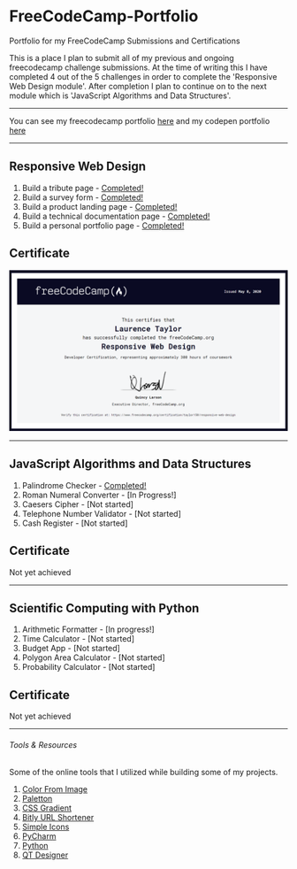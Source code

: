 # FreeCodeCamp-Portfolio
Portfolio for my FreeCodeCamp Submissions and Certifications

This is a place I plan to submit all of my previous and ongoing freecodecamp challenge submissions. At the time of writing this I have completed 4 out of the 5 challenges in order to complete the 'Responsive Web Design module'. After completion I plan to continue on to the next module which is 'JavaScript Algorithms and Data Structures'.

<hr>

You can see my freecodecamp portfolio [here](https://www.freecodecamp.org/taylor150) and my codepen portfolio [here](https://codepen.io/dashboard/)

<hr>

## Responsive Web Design
1. Build a tribute page - [Completed!](https://codepen.io/taylor150/pen/mdeObpw)
2. Build a survey form - [Completed!](https://codepen.io/taylor150/pen/GRpNwww)
3. Build a product landing page - [Completed!](https://codepen.io/taylor150/pen/OJyWdMX)
4. Build a technical documentation page - [Completed!](https://codepen.io/taylor150/pen/LYpOPoQ)
5. Build a personal portfolio page - [Completed!](https://codepen.io/taylor150/pen/xxwpYaO)

## Certificate
<img src="Certification/Responsive Web Design.png">

<hr>

## JavaScript Algorithms and Data Structures
1. Palindrome Checker - [Completed!](https://codepen.io/taylor150/pen/ExWbVpg)
2. Roman Numeral Converter - [In Progress!]
3. Caesers Cipher - [Not started]
4. Telephone Number Validator - [Not started]
5. Cash Register - [Not started]


## Certificate
Not yet achieved

<hr>

## Scientific Computing with Python
1. Arithmetic Formatter - [In progress!]
2. Time Calculator - [Not started]
3. Budget App - [Not started]
4. Polygon Area Calculator - [Not started]
5. Probability Calculator - [Not started]


## Certificate
Not yet achieved

<hr>

###### Tools & Resources

Some of the online tools that I utilized while building some of my projects.

1. [Color From Image](https://html-color-codes.info/colors-from-image/#)
2. [Paletton](https://paletton.com/#uid=15x0u0kllllaFw0g0qFqFg0w0aF)
3. [CSS Gradient](https://cssgradient.io/)
4. [Bitly URL Shortener](https://app.bitly.com/Bk4tfaNh5qX/bitlinks/3f3Jr1X)
5. [Simple Icons](https://simpleicons.org/)
6. [PyCharm](https://www.jetbrains.com/pycharm/download/#section=windows)
7. [Python](https://www.python.org/downloads/)
8. [QT Designer](https://www.qt.io/download)

